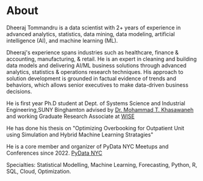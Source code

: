 # About

Dheeraj Tommandru is a data scientist with 2+ years of experience in advanced analytics, statistics, data mining, data modeling, artificial intelligence (AI), and machine learning (ML). 

Dheeraj's experience spans industries such as healthcare, finance & accounting, manufacturing, & retail. He is an expert in cleaning and building data models and delivering AI/ML business solutions through advanced analytics, statistics & operations research techniques. His approach to solution development is grounded in factual evidence of trends and behaviors, which allows senior executives to make data-driven business decisions.

He is first year Ph.D student at Dept. of Systems Science and Industrial Engineering,SUNY Binghamton advised by [Dr. Mohammad T. Khasawaneh](https://www.binghamton.edu/ssie/people/profile.html?id=mkhasawn) and working Graduate Research Associate at [WISE](https://www.binghamton.edu/ssie/research/wise/index.html)

He has done his thesis on "Optimizing Overbooking for Outpatient Unit using Simulation and Hybrid Machine Learning Stratagies"

He is a core member and organizer of PyData NYC Meetups and Conferences since 2022. [PyData NYC](https://www.meetup.com/pydatanyc/)

Specialties: Statistical Modelling, Machine Learning, Forecasting, Python, R, SQL, Cloud, Optimization.

```{tableofcontents}
```
